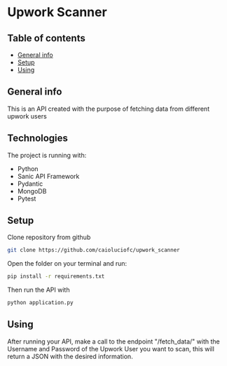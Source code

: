 # Upwork Scanner

## Table of contents
* [General info](#general-info)
* [Setup](#setup)
* [Using](#using)

## General info

This is an API created with the purpose of fetching data from different upwork users

## Technologies

The project is running with:
* Python
* Sanic API Framework
* Pydantic
* MongoDB
* Pytest
## Setup

Clone repository from github

```sh
git clone https://github.com/caioluciofc/upwork_scanner
```

Open the folder on your terminal and run:

```sh
pip install -r requirements.txt
```
Then run the API with

```sh
python application.py
```

## Using

After running your API, make a call to the endpoint "/fetch_data/"
with the Username and Password of the Upwork User you want to scan, this will
return a JSON with the desired information.
